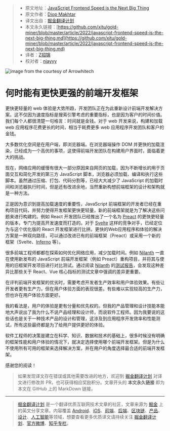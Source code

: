 > * 原文地址：[JavaScript Frontend Speed is the Next Big Thing](https://javascript.plainenglish.io/javascript-frontend-speed-is-the-next-big-thing-4caef920e441)
> * 原文作者：[Diop Makhtar](https://medium.com/@mkrdiop)
> * 译文出自：[掘金翻译计划](https://github.com/xitu/gold-miner)
> * 本文永久链接：[https://github.com/xitu/gold-miner/blob/master/article/2022/javascript-frontend-speed-is-the-next-big-thing.md](https://github.com/xitu/gold-miner/blob/master/article/2022/javascript-frontend-speed-is-the-next-big-thing.md)
> * 译者：[Z招锦](https://github.com/zenblofe)
> * 校对者：[niayyy](https://github.com/nia3y)

![image from the courtesy of [Arrowhitech](https://www.arrowhitech.com/frontend-javascript-framework-what-is-it-benefits-and-top-10-best-ones-in-2020/)](https://cdn-images-1.medium.com/max/3200/0*ADxKDjcue-dFgLoK.png)

# 何时能有更快更强的前端开发框架

更快更轻量的 web 体验是大势所趋，开发团队正在为此重新设计前端开发解决方案。这不仅因为速度指标是搜索引擎考虑的重要指标，也是因为客户的时间价值。我们每个人都很清楚一句格言：时间就是金钱。对于 web 开发来说，构建和加载 web 应用程序花费更长的时间，相当于耗费更多 web 应用程序开发团队和客户的金钱。

大多数优化空间是在用户端，即浏览器端。在浏览器端操作 DOM 并更快的加载渲染，已经成为一个高优的事项，这使得前端开发团队在构建用户界面时，面临着更大的挑战。

现在，网络应用的缓慢有很大一部分原因来自网页的加载，因为不断增长的用于页面交互和简化开发的第三方 JavaScript 脚本，浏览器必须加载、编译和执行这些脚本。虽然通过压缩、打包、代码分割等，已经大大减少了 JavaScript 的加载时间和浏览器执行时间，但是还有改进余地，当然重新构想前端框架的设计和架构就是一种方法。

正是因为意识到提高加载速度的重要性，JavaScript 前端框架的开发者已经在重构项目代码，并努力使得开发框架更快更轻量，新的前端框架就是为了解决这些问题来进行构建的。例如 React 开发团队已经推出了一个名为 [Preact](https://preactjs.com/) 的更快更轻量的版本，专门为提高开发速度而打造的。对于 [Svelte](https://svelte.dev/) 这样的竞争对手，已经定位为与这个优化版的 React 开发框架进行比拼。更快的Web应用程序和体验的解决方案是一种双向路径，可以通过改进已有的前端框架（Preact）或采用一个新的框架（Svelte、[Inferno](https://www.infernojs.org/) 等）。

很多前端工程师都都在探索如何优化网络应用，减少加载时间。例如 [Nilanth](https://nilanth.medium.com/) 一直在使用新发布的 JavaScript 前端开发框架（例如 Preact）重构项目，并将其与使用的旧框架开发项目进行对比测试。通过阅读 [Nilanth](https://nilanth.medium.com/) 的[测试报告](https://javascript.plainenglish.io/dont-optimize-your-react-app-use-preact-instead-76cdc3e69b59)，会发现这种差异比那些关于 React、Vue 核心指标的测试文章中强调的差异更重要。

在评判前端开发框架的优劣时，需要考虑开发者生产效率和用户体验效果。有些让开发者更有生产力，但在用户体验方面的表现很差。有些难以实现较高的生产力，但也许在用户体验方面更好。

我的看法是，用户的体验是更有分量和优先权的。但我的产品管理和设计技能本能地大声说出了我为什么不说产品经理和设计师，而说软件工程师。因为我要说的这些话也是关于一种技术产品的设计和管理，这涉及到应用程序开发效率和性能测试，所有这些最终都是为了给用户提供更好的体验。

软件工程师的决策是建立在科学、知识、数据和技术的基础上，很多时候没有明确的框架性能和用户体验的情况下，就决定选择使用哪个前端开发框架。但是为什么不使用所有可用的框架来选择解决方案，并在用户的角度选择最合适的前端开发框架。

感谢您的阅读！

> 如果发现译文存在错误或其他需要改进的地方，欢迎到 [掘金翻译计划](https://github.com/xitu/gold-miner) 对译文进行修改并 PR，也可获得相应奖励积分。文章开头的 **本文永久链接** 即为本文在 GitHub 上的 MarkDown 链接。

---

> [掘金翻译计划](https://github.com/xitu/gold-miner) 是一个翻译优质互联网技术文章的社区，文章来源为 [掘金](https://juejin.im) 上的英文分享文章。内容覆盖 [Android](https://github.com/xitu/gold-miner#android)、[iOS](https://github.com/xitu/gold-miner#ios)、[前端](https://github.com/xitu/gold-miner#前端)、[后端](https://github.com/xitu/gold-miner#后端)、[区块链](https://github.com/xitu/gold-miner#区块链)、[产品](https://github.com/xitu/gold-miner#产品)、[设计](https://github.com/xitu/gold-miner#设计)、[人工智能](https://github.com/xitu/gold-miner#人工智能)等领域，想要查看更多优质译文请持续关注 [掘金翻译计划](https://github.com/xitu/gold-miner)、[官方微博](http://weibo.com/juejinfanyi)、[知乎专栏](https://zhuanlan.zhihu.com/juejinfanyi)。
